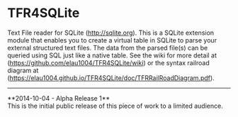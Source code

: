 TFR4SQLite
==========

Text File reader for SQLite (http://sqlite.org).  This is a SQLite extension module that enables you to create a virtual table in SQLite to parse your external structured text files.  The data from the parsed file(s) can be queried using SQL just like a native table.  See the wiki for more detail at (https://github.com/elau1004/TFR4SQLite/wiki) or the syntax railroad diagram at (https://elau1004.github.io/TFR4SQLite/doc/TFRRailRoadDiagram.pdf).
<hr>
**2014-10-04 - Alpha Release 1**<br>
This is the initial public release of this piece of work to a limited audience.

